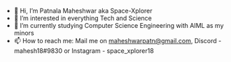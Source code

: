 - 👋 Hi, I’m Patnala Maheshwar aka Space-Xplorer
- 👀 I’m interested in everything Tech and Science
- 🌱 I’m currently studying Computer Science Engineering with AIML as my minors
- 📫 How to reach me: Mail me on maheshwarpatn@gmail.com, Discord - mahesh18#9830 or Instagram - space_xplorer18

<!---
Space-Xplorer/Space-Xplorer is a ✨ special ✨ repository because its `README.md` (this file) appears on your GitHub profile.
You can click the Preview link to take a look at your changes.
--->
